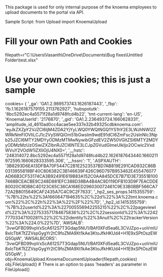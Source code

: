 This package is used for only internal purpose of the knoema employees to upload documents to the portal via API.

Sample Script:
from Upload import KnoemaUpload
# Fill your own Path and Cookies
filepath=r"C:\Users\Vasanth\OneDrive\Documents\Bug fixes\Untitled Folder\test.xlsx"
# Use your own cookies; this is just a sample
cookies= {
    '_ga': 'GA1.2.989573743.1626187443',
    '_fbp': 'fb.1.1626187579155.2113762927',
    'hubspotutk': '8bc5292ec4a5571f28a1d9748fcd4b22',
    'tmt-current-lang': 'en-US',
    'KnoemaUserId': '2176870',
    '_gid': 'GA1.2.236493724.1660628331',
    'amplitude_id_4610ad0cc4acae5ee337e32b49325cdbknoema.com': 'eyJkZXZpY2VJZCI6IjM4ZDA2YjYyLWQ0YWQtNGQ1YS1hY2E3LWJhNWI2ZWRkNmFlOVIiLCJ1c2VySWQiOm51bGwsIm9wdE91dCI6ZmFsc2UsInNlc3Npb25JZCI6MTY2MDYyODMzMTMwNywibGFzdEV2ZW50VGltZSI6MTY2MDYyODMzMzUzOSwiZXZlbnRJZCI6NTE3LCJpZGVudGlmeUlkIjo2OCwic2VxdWVuY2VOdW1iZXIiOjU4NX0=',
    '__hstc': '248314072.8bc5292ec4a5571f28a1d9748fcd4b22.1626187643440.1660211972595.1660628333595.306',
    '__hssrc': '1',
    '.ASPXAUTH': '3B8293D6EA13DFBA70F5447C2B1E2523537BD7AB819E291CAD932C86B0313955819BF40C806382C3B146639F426C96D797B953462E455476077AD66B3CF53174CA3B92491E619B83A152C0AA845DCE7B71D3E73551B1007468BCEACBE9C248D881EFC388D38BA4B4AC9D119DFB103D9F7EACDDE80020C9DB8C4D123C65C36CA168ED296030072461C9E33B0BBF566CA772A2B8015649CAF2435A7C4C9C2F7633',
    '_hp2_ses_props.1415355759': '%7B%22ts%22%3A1660647194635%2C%22d%22%3A%22tmt.knoema.com%22%2C%22h%22%3A%22%2F%22%7D',
    '_hp2_id.1415355759': '%7B%22userId%22%3A%227005556942255215%22%2C%22pageviewId%22%3A%227533571784675836%22%2C%22sessionId%22%3A%224277703347100281%22%2C%22identity%22%3Anull%2C%22trackerVersion%22%3A%224.0%22%7D',
    'AWSALB': '3vwQFBD99vpVxScA612S7T3Gdap5NU1/BAf0XFd5ea6L3CVJZpo+uoVmIU8xIcTbKTtZZVspGygYr2tC9foZMA9Xt1kAe3KtoJfkHKUd4+H1E9xSPtOszEWQ5GpW',
    'AWSALBCORS': '3vwQFBD99vpVxScA612S7T3Gdap5NU1/BAf0XFd5ea6L3CVJZpo+uoVmIU8xIcTbKTtZZVspGygYr2tC9foZMA9Xt1kAe3KtoJfkHKUd4+H1E9xSPtOszEWQ5GpW',
}
obj=KnoemaUpload.KnoemaDocumentUploader(filepath,cookies)
obj.FileUpload() # There is an option to pass 'headers' as parameter in FileUpload()

